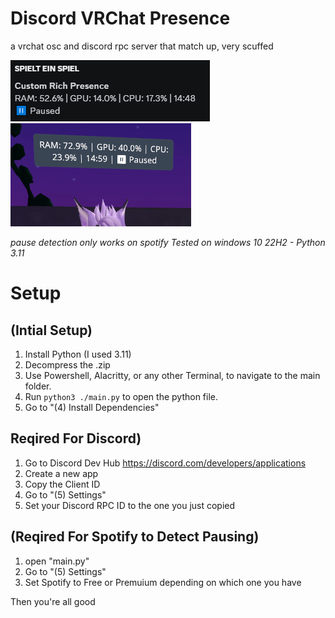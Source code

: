 # Discord VRChat Presence
 a vrchat osc and discord rpc server that match up, very scuffed

 ![alt text](https://github.com/aethefurry/discord-vrchat-presence/blob/main/example/discord.png?raw=true)
 ![alt text](https://github.com/aethefurry/discord-vrchat-presence/blob/main/example/vrc.png?raw=true)

*pause detection only works on spotify*
*Tested on windows 10 22H2 - Python 3.11*

# Setup

## (Intial Setup)
1. Install Python (I used 3.11)
2. Decompress the .zip
3. Use Powershell, Alacritty, or any other Terminal, to navigate to the main folder.
4. Run `python3 ./main.py` to open the python file.
5. Go to "(4) Install Dependencies"

## Reqired For Discord)
1. Go to Discord Dev Hub https://discord.com/developers/applications
2. Create a new app
3. Copy the Client ID
4. Go to "(5) Settings"
5. Set your Discord RPC ID to the one you just copied

## (Reqired For Spotify to Detect Pausing)
1. open "main.py"
2. Go to "(5) Settings"
3. Set Spotify to Free or Premuium depending on which one you have

Then you're all good
